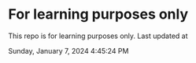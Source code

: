 # For learning purposes only
This repo is for learning purposes only.
Last updated at

Sunday, January 7, 2024 4:45:24 PM


